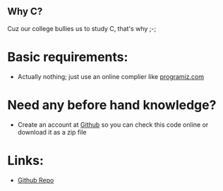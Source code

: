 ## Why C?
Cuz our college bullies us to study C, that's why ;-;

# Basic requirements:
- Actually nothing; just use an online complier like [programiz.com](https://www.programiz.com/c-programming/online-compiler/)

# Need any before hand knowledge?
- Create an account at [Github](https://github.com) so you can check this code online or download it as a zip file

# Links:
- [Github Repo](https://github.com/NotWrench/programming-using-c)